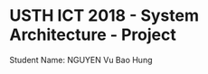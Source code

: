 USTH ICT 2018 - System Architecture - Project
=====================================
Student Name: NGUYEN Vu Bao Hung